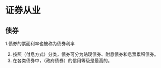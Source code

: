 # 证券从业

## 债券

   1.债券的票面利率也被称为债券利率

2. 按照（付息方式）分类，债券可分为贴现债券、附息债券和息票累积债券。
3.  在各类债券中，（政府债券）的信用等级是最高的。
